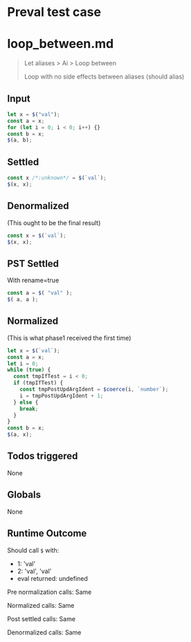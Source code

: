 # Preval test case

# loop_between.md

> Let aliases > Ai > Loop between
>
> Loop with no side effects between aliases (should alias)

## Input

`````js filename=intro
let x = $("val");
const a = x;
for (let i = 0; i < 0; i++) {}
const b = x;
$(a, b);
`````


## Settled


`````js filename=intro
const x /*:unknown*/ = $(`val`);
$(x, x);
`````


## Denormalized
(This ought to be the final result)

`````js filename=intro
const x = $(`val`);
$(x, x);
`````


## PST Settled
With rename=true

`````js filename=intro
const a = $( "val" );
$( a, a );
`````


## Normalized
(This is what phase1 received the first time)

`````js filename=intro
let x = $(`val`);
const a = x;
let i = 0;
while (true) {
  const tmpIfTest = i < 0;
  if (tmpIfTest) {
    const tmpPostUpdArgIdent = $coerce(i, `number`);
    i = tmpPostUpdArgIdent + 1;
  } else {
    break;
  }
}
const b = x;
$(a, x);
`````


## Todos triggered


None


## Globals


None


## Runtime Outcome


Should call `$` with:
 - 1: 'val'
 - 2: 'val', 'val'
 - eval returned: undefined

Pre normalization calls: Same

Normalized calls: Same

Post settled calls: Same

Denormalized calls: Same
